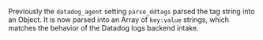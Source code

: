 Previously the `datadog_agent` setting `parse_ddtags` parsed the tag string into an Object. It is now parsed into an Array of `key:value` strings, which matches the  behavior of the Datadog logs backend intake.
